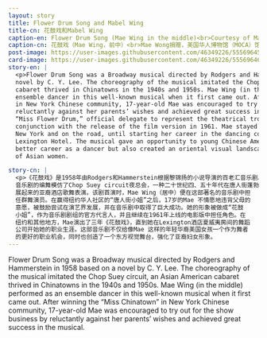```yaml
---
layout: story
title: Flower Drum Song and Mabel Wing
title-cn: 花鼓戏和Mabel Wing
caption-en: Flower Drum Song (Mae Wing in the middle)<br>Courtesy of Mae Wong, Museum of Chinese in America (MOCA) Collection
caption-cn: 花鼓戏（Mae Wing，前中）<br>Mae Wong捐赠，美国华人博物馆（MOCA）馆藏
post-image: https://user-images.githubusercontent.com/46349226/55569645-e9aa9380-56cf-11e9-9fe4-bee172fab69f.png
card-image: https://user-images.githubusercontent.com/46349226/55569646-e9aa9380-56cf-11e9-94d2-db03c282ad38.png
story-en: |
  <p>Flower Drum Song was a Broadway musical directed by Rodgers and Hammerstein in 1958 based on a
  novel by C. Y. Lee. The choreography of the musical imitated the Chop Suey circuit, an Asian American
  cabaret thrived in Chinatowns in the 1940s and 1950s. Mae Wing (in the middle) performed as an
  ensemble dancer in this well-known musical when it first came out. After winning the “Miss Chinatown”
  in New York Chinese community, 17-year-old Mae was encouraged to try out for the show business by
  reluctantly against her parents’ wishes and achieved great success in the musical. She was also made
  “Miss Flower Drum,” official delegate to represent the theatrical troupe and continued in the role in
  conjunction with the release of the film version in 1961. Mae stayed with the show for three years, in
  New York and on the road, until starting her career in the dancing company of the Hawaiian Room in
  Lexington Hotel. The musical gave an opportunity to young Chinese American girls like Mae to have a
  better career as a dancer but also created an oriental visual landscape to reinforce the racial segregation
  of Asian women.

story-cn: |
  <p>《花鼓戏》是1958年由Rodgers和Hammerstein根据黎锦扬的小说导演的百老汇音乐剧。该
  音乐剧的编舞模仿了Chop Suey circuit夜总会，一种二十世纪四、五十年代在唐人街蓬勃发
  展起来的亚裔酒店歌舞表演。该剧首演时，Mae Wing（居中）便在这部著名的音乐剧中担
  任群舞演员。在赢得纽约华人社区的“唐人街小姐”之后，17岁的Mae 不情愿地违背父母的
  意愿，被鼓励尝试在演艺界发展，并在音乐剧中取得了巨大成功。她的形象被做成“花鼓
  小姐”，作为音乐剧剧组的官方代言人，并且继续在1961年上线的电影版中担任角色。在
  纽约和其他地方，Mae演出了三年《花鼓戏》，直到她在Lexington酒店夏威夷房间的舞蹈
  公司开始她的职业生涯。这部音乐剧不仅给像Mae 这样的年轻华裔美国女孩一个作为舞者
  的更好的职业机会，同时也创造了一个东方视觉舞台，强化了亚裔妇女形象。
---
```


Flower Drum Song was a Broadway musical directed by Rodgers and Hammerstein in 1958 based on a
novel by C. Y. Lee. The choreography of the musical imitated the Chop Suey circuit, an Asian American
cabaret thrived in Chinatowns in the 1940s and 1950s. Mae Wing (in the middle) performed as an
ensemble dancer in this well-known musical when it first came out. After winning the “Miss Chinatown”
in New York Chinese community, 17-year-old Mae was encouraged to try out for the show business by
reluctantly against her parents’ wishes and achieved great success in the musical. 






